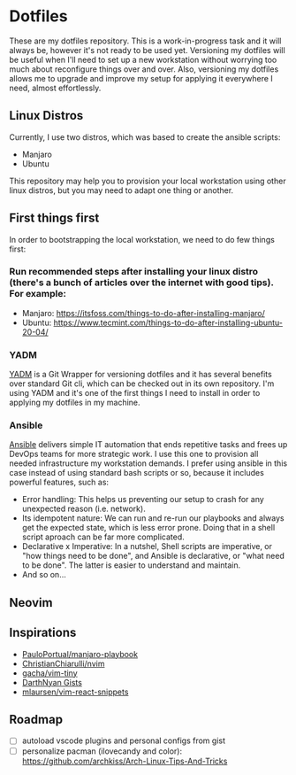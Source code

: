 # Dotfiles

These are my dotfiles repository. This is a work-in-progress task and it will always be, however it's not ready to be used yet.
Versioning my dotfiles will be useful when I'll need to set up a new workstation without worrying too much about reconfigure things over and over.
Also, versioning my dotfiles allows me to upgrade and improve my setup for applying it everywhere I need, almost effortlessly.

## Linux Distros

Currently, I use two distros, which was based to create the ansible scripts:

- Manjaro
- Ubuntu

This repository may help you to provision your local workstation using other linux distros, but you may need to adapt one thing or another.

## First things first

In order to bootstrapping the local workstation, we need to do few things first:

### Run recommended steps after installing your linux distro (there's a bunch of articles over the internet with good tips). For example:

- Manjaro: https://itsfoss.com/things-to-do-after-installing-manjaro/
- Ubuntu: https://www.tecmint.com/things-to-do-after-installing-ubuntu-20-04/

### YADM

[YADM](https://yadm.io) is a Git Wrapper for versioning dotfiles and it has several benefits over standard Git cli, which can be checked out in its
own repository. I'm using YADM and it's one of the first things I need to install in order to applying my dotfiles in my machine.

### Ansible

[Ansible](https://www.ansible.com) delivers simple IT automation that ends repetitive tasks and frees up DevOps teams for more strategic work. I use this one to provision
all needed infrastructure my workstation demands. I prefer using ansible in this case instead of using standard bash scripts or so,
because it includes powerful features, such as:

- Error handling: This helps us preventing our setup to crash for any unexpected reason (i.e. network).
- Its idempotent nature: We can run and re-run our playbooks and always get the expected state, which is less error prone. Doing that in a shell script aproach can be far more complicated.
- Declarative x Imperative: In a nutshel, Shell scripts are imperative, or "how things need to be done", and Ansible is declarative, or "what need to be done". The latter is easier to understand and maintain.
- And so on...

## Neovim

## Inspirations

- [PauloPortual/manjaro-playbook](https://github.com/PauloPortugal/manjaro-playbook)
- [ChristianChiarulli/nvim](https://github.com/ChristianChiarulli/nvim)
- [gacha/vim-tiny](https://github.com/gacha/vim-tiny)
- [DarthNyan Gists](https://gist.github.com/DarthNyan)
- [mlaursen/vim-react-snippets](https://github.com/mlaursen/vim-react-snippets)

## Roadmap

- [ ] autoload vscode plugins and personal configs from gist
- [ ] personalize pacman (ilovecandy and color): https://github.com/archkiss/Arch-Linux-Tips-And-Tricks
